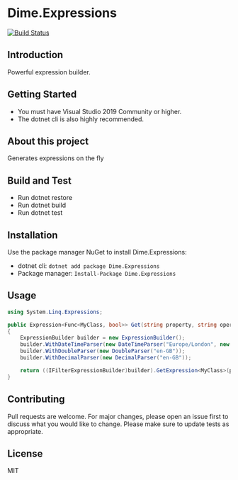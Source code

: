 # Dime.Expressions

[![Build Status](https://dev.azure.com/dimenicsbe/Utilities/_apis/build/status/Expressions-%20MAIN%20-%20CI?branchName=master)](https://dev.azure.com/dimenicsbe/Utilities/_build/latest?definitionId=81&branchName=master)

## Introduction

Powerful expression builder.

## Getting Started

- You must have Visual Studio 2019 Community or higher.
- The dotnet cli is also highly recommended.

## About this project

Generates expressions on the fly

## Build and Test

- Run dotnet restore
- Run dotnet build
- Run dotnet test

## Installation

Use the package manager NuGet to install Dime.Expressions:

- dotnet cli: `dotnet add package Dime.Expressions`
- Package manager: `Install-Package Dime.Expressions`

## Usage

``` csharp
using System.Linq.Expressions;

public Expression<Func<MyClass, bool>> Get(string property, string operation, string value)
{
    ExpressionBuilder builder = new ExpressionBuilder();
    builder.WithDateTimeParser(new DateTimeParser("Europe/London", new CultureInfo("en-GB")));
    builder.WithDoubleParser(new DoubleParser("en-GB"));
    builder.WithDecimalParser(new DecimalParser("en-GB"));

    return ((IFilterExpressionBuilder)builder).GetExpression<MyClass>(property, operation, value);
}
```

## Contributing

Pull requests are welcome. For major changes, please open an issue first to discuss what you would like to change.
Please make sure to update tests as appropriate.

## License

MIT